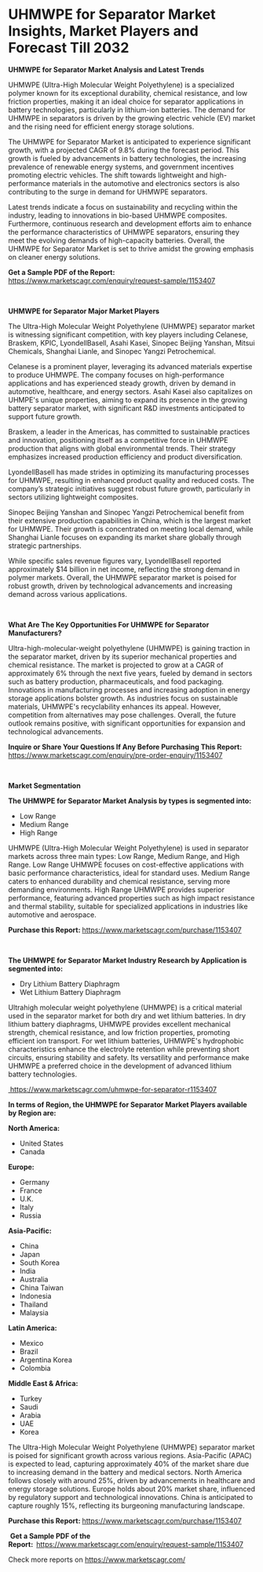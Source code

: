 <p><h1>UHMWPE for Separator Market Insights, Market Players and Forecast Till 2032</h1></p><p><strong>UHMWPE for Separator Market Analysis and Latest Trends</strong></p>
<p><p>UHMWPE (Ultra-High Molecular Weight Polyethylene) is a specialized polymer known for its exceptional durability, chemical resistance, and low friction properties, making it an ideal choice for separator applications in battery technologies, particularly in lithium-ion batteries. The demand for UHMWPE in separators is driven by the growing electric vehicle (EV) market and the rising need for efficient energy storage solutions.</p><p>The UHMWPE for Separator Market is anticipated to experience significant growth, with a projected CAGR of 9.8% during the forecast period. This growth is fueled by advancements in battery technologies, the increasing prevalence of renewable energy systems, and government incentives promoting electric vehicles. The shift towards lightweight and high-performance materials in the automotive and electronics sectors is also contributing to the surge in demand for UHMWPE separators.</p><p>Latest trends indicate a focus on sustainability and recycling within the industry, leading to innovations in bio-based UHMWPE composites. Furthermore, continuous research and development efforts aim to enhance the performance characteristics of UHMWPE separators, ensuring they meet the evolving demands of high-capacity batteries. Overall, the UHMWPE for Separator Market is set to thrive amidst the growing emphasis on cleaner energy solutions.</p></p>
<p><strong>Get a Sample PDF of the Report:&nbsp;</strong> <a href="https://www.marketscagr.com/enquiry/request-sample/1153407?utm_campaign=2008&utm_medium=2&utm_source=Github&utm_content=ia&utm_term=05022025&utm_id=uhmwpe-for-separator">https://www.marketscagr.com/enquiry/request-sample/1153407</a></p>
<p>&nbsp;</p>
<p><strong>UHMWPE for Separator Major Market Players</strong></p>
<p><p>The Ultra-High Molecular Weight Polyethylene (UHMWPE) separator market is witnessing significant competition, with key players including Celanese, Braskem, KPIC, LyondellBasell, Asahi Kasei, Sinopec Beijing Yanshan, Mitsui Chemicals, Shanghai Lianle, and Sinopec Yangzi Petrochemical. </p><p>Celanese is a prominent player, leveraging its advanced materials expertise to produce UHMWPE. The company focuses on high-performance applications and has experienced steady growth, driven by demand in automotive, healthcare, and energy sectors. Asahi Kasei also capitalizes on UHMPE's unique properties, aiming to expand its presence in the growing battery separator market, with significant R&D investments anticipated to support future growth.</p><p>Braskem, a leader in the Americas, has committed to sustainable practices and innovation, positioning itself as a competitive force in UHMWPE production that aligns with global environmental trends. Their strategy emphasizes increased production efficiency and product diversification.</p><p>LyondellBasell has made strides in optimizing its manufacturing processes for UHMWPE, resulting in enhanced product quality and reduced costs. The company’s strategic initiatives suggest robust future growth, particularly in sectors utilizing lightweight composites.</p><p>Sinopec Beijing Yanshan and Sinopec Yangzi Petrochemical benefit from their extensive production capabilities in China, which is the largest market for UHMWPE. Their growth is concentrated on meeting local demand, while Shanghai Lianle focuses on expanding its market share globally through strategic partnerships.</p><p>While specific sales revenue figures vary, LyondellBasell reported approximately $14 billion in net income, reflecting the strong demand in polymer markets. Overall, the UHMWPE separator market is poised for robust growth, driven by technological advancements and increasing demand across various applications.</p></p>
<p>&nbsp;</p>
<p><strong>What Are The Key Opportunities For UHMWPE for Separator Manufacturers?</strong></p>
<p><p>Ultra-high-molecular-weight polyethylene (UHMWPE) is gaining traction in the separator market, driven by its superior mechanical properties and chemical resistance. The market is projected to grow at a CAGR of approximately 6% through the next five years, fueled by demand in sectors such as battery production, pharmaceuticals, and food packaging. Innovations in manufacturing processes and increasing adoption in energy storage applications bolster growth. As industries focus on sustainable materials, UHMWPE's recyclability enhances its appeal. However, competition from alternatives may pose challenges. Overall, the future outlook remains positive, with significant opportunities for expansion and technological advancements.</p></p>
<p><strong>Inquire or Share Your Questions If Any Before Purchasing This Report:</strong> <a href="https://www.marketscagr.com/enquiry/pre-order-enquiry/1153407?utm_campaign=2008&utm_medium=2&utm_source=Github&utm_content=ia&utm_term=05022025&utm_id=uhmwpe-for-separator">https://www.marketscagr.com/enquiry/pre-order-enquiry/1153407</a></p>
<p>&nbsp;</p>
<p><strong>Market Segmentation</strong></p>
<p><strong>The UHMWPE for Separator Market Analysis by types is segmented into:</strong></p>
<p><ul><li>Low Range</li><li>Medium Range</li><li>High Range</li></ul></p>
<p><p>UHMWPE (Ultra-High Molecular Weight Polyethylene) is used in separator markets across three main types: Low Range, Medium Range, and High Range. Low Range UHMWPE focuses on cost-effective applications with basic performance characteristics, ideal for standard uses. Medium Range caters to enhanced durability and chemical resistance, serving more demanding environments. High Range UHMWPE provides superior performance, featuring advanced properties such as high impact resistance and thermal stability, suitable for specialized applications in industries like automotive and aerospace.</p></p>
<p><strong>Purchase this Report:&nbsp;</strong><a href="https://www.marketscagr.com/purchase/1153407?utm_campaign=2008&utm_medium=2&utm_source=Github&utm_content=ia&utm_term=05022025&utm_id=uhmwpe-for-separator">https://www.marketscagr.com/purchase/1153407</a></p>
<p>&nbsp;</p>
<p><strong>The UHMWPE for Separator Market Industry Research by Application is segmented into:</strong></p>
<p><ul><li>Dry Lithium Battery Diaphragm</li><li>Wet Lithium Battery Diaphragm</li></ul></p>
<p><p>Ultrahigh molecular weight polyethylene (UHMWPE) is a critical material used in the separator market for both dry and wet lithium batteries. In dry lithium battery diaphragms, UHMWPE provides excellent mechanical strength, chemical resistance, and low friction properties, promoting efficient ion transport. For wet lithium batteries, UHMWPE's hydrophobic characteristics enhance the electrolyte retention while preventing short circuits, ensuring stability and safety. Its versatility and performance make UHMWPE a preferred choice in the development of advanced lithium battery technologies.</p></p>
<p><a href="https://www.marketscagr.com/uhmwpe-for-separator-r1153407?utm_campaign=2008&utm_medium=2&utm_source=Github&utm_content=ia&utm_term=05022025&utm_id=uhmwpe-for-separator">&nbsp;https://www.marketscagr.com/uhmwpe-for-separator-r1153407</a></p>
<p><strong>In terms of Region, the UHMWPE for Separator Market Players available by Region are:</strong></p>
<p>
    <p> <strong> North America: </strong>
        <ul>
            <li>United States</li>
            <li>Canada</li>
        </ul>
        </p> 
    <p> <strong> Europe: </strong>
        <ul>
            <li>Germany</li>
            <li>France</li>
            <li>U.K.</li>
            <li>Italy</li>
            <li>Russia</li>
        </ul>
        </p> 
    <p> <strong> Asia-Pacific: </strong>
        <ul>
            <li>China</li>
            <li>Japan</li>
            <li>South Korea</li>
            <li>India</li>
            <li>Australia</li>
            <li>China Taiwan</li>
            <li>Indonesia</li>
            <li>Thailand</li>
            <li>Malaysia</li>
        </ul>
        </p> 
    <p> <strong> Latin America: </strong>
        <ul>
            <li>Mexico</li>
            <li>Brazil</li>
            <li>Argentina Korea</li>
            <li>Colombia</li>
        </ul>
        </p> 
    <p> <strong> Middle East & Africa: </strong>
        <ul>
            <li>Turkey</li>
            <li>Saudi</li>
            <li>Arabia</li>
            <li>UAE</li>
            <li>Korea</li>
        </ul>
    </p>
    </p>
<p><p>The Ultra-High Molecular Weight Polyethylene (UHMWPE) separator market is poised for significant growth across various regions. Asia-Pacific (APAC) is expected to lead, capturing approximately 40% of the market share due to increasing demand in the battery and medical sectors. North America follows closely with around 25%, driven by advancements in healthcare and energy storage solutions. Europe holds about 20% market share, influenced by regulatory support and technological innovations. China is anticipated to capture roughly 15%, reflecting its burgeoning manufacturing landscape.</p></p>
<p><strong>Purchase this Report: </strong><a href="https://www.marketscagr.com/purchase/1153407?utm_campaign=2008&utm_medium=2&utm_source=Github&utm_content=ia&utm_term=05022025&utm_id=uhmwpe-for-separator">https://www.marketscagr.com/purchase/1153407</a></p>
<p>&nbsp;<strong>Get a Sample PDF of the Report:&nbsp;&nbsp;</strong><a href="https://www.marketscagr.com/enquiry/request-sample/1153407?utm_campaign=2008&utm_medium=2&utm_source=Github&utm_content=ia&utm_term=05022025&utm_id=uhmwpe-for-separator">https://www.marketscagr.com/enquiry/request-sample/1153407</a></p>
<p><strong></strong></p>
<p>Check more reports on <a href="https://www.marketscagr.com/?utm_campaign=2008&utm_medium=2&utm_source=Github&utm_content=ia&utm_term=05022025&utm_id=uhmwpe-for-separator">https://www.marketscagr.com/</a></p>